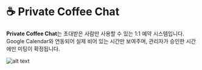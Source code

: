 # ☕ Private Coffee Chat

**Private Coffee Chat**는 초대받은 사람만 사용할 수 있는 1:1 예약 시스템입니다.  
Google Calendar와 연동되어 실제 비어 있는 시간만 보여주며, 관리자가 승인한 시간에만 미팅이 확정됩니다.

![alt text](image.png)
